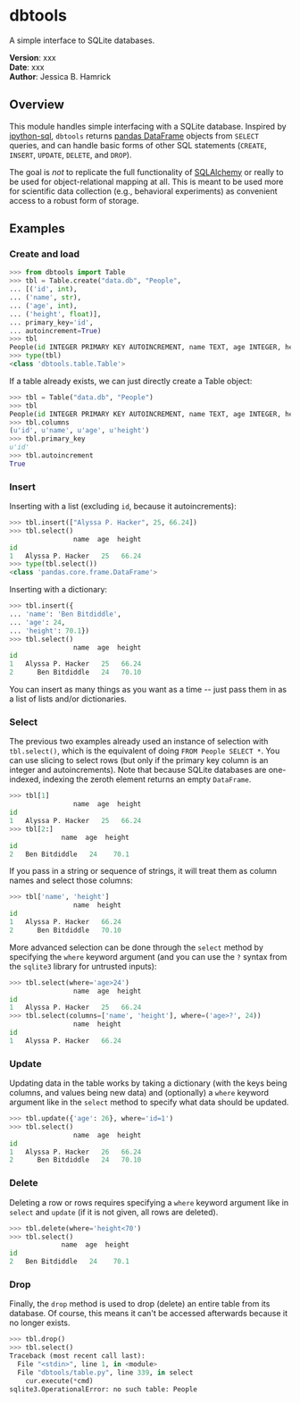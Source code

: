 # dbtools
A simple interface to SQLite databases.

**Version**: xxx  
**Date**: xxx  
**Author**: Jessica B. Hamrick  

## Overview

This module handles simple interfacing with a SQLite database.
Inspired by [ipython-sql](https://pypi.python.org/pypi/ipython-sql),
`dbtools` returns
[pandas DataFrame](http://pandas.pydata.org/pandas-docs/stable/dsintro.html#dataframe)
objects from `SELECT` queries, and can handle basic forms of other SQL
statements (`CREATE`, `INSERT`, `UPDATE`, `DELETE`, and `DROP`).

The goal is *not* to replicate the full functionality of
[SQLAlchemy](http://www.sqlalchemy.org/) or really to be used for
object-relational mapping at all. This is meant to be used more for
scientific data collection (e.g., behavioral experiments) as
convenient access to a robust form of storage.

## Examples

### Create and load

```python
>>> from dbtools import Table
>>> tbl = Table.create("data.db", "People",
... [('id', int),
... ('name', str),
... ('age', int),
... ('height', float)],
... primary_key='id',
... autoincrement=True)
>>> tbl
People(id INTEGER PRIMARY KEY AUTOINCREMENT, name TEXT, age INTEGER, height REAL)
>>> type(tbl)
<class 'dbtools.table.Table'>
```

If a table already exists, we can just directly create a Table object:

```python
>>> tbl = Table("data.db", "People")
>>> tbl
People(id INTEGER PRIMARY KEY AUTOINCREMENT, name TEXT, age INTEGER, height REAL)
>>> tbl.columns
(u'id', u'name', u'age', u'height')
>>> tbl.primary_key
u'id'
>>> tbl.autoincrement
True
```

### Insert

Inserting with a list (excluding `id`, because it autoincrements):

```python
>>> tbl.insert(["Alyssa P. Hacker", 25, 66.24])
>>> tbl.select()
                name  age  height
id
1   Alyssa P. Hacker   25   66.24
>>> type(tbl.select())
<class 'pandas.core.frame.DataFrame'>
```

Inserting with a dictionary:

```python
>>> tbl.insert({
... 'name': 'Ben Bitdiddle',
... 'age': 24,
... 'height': 70.1})
>>> tbl.select()
                name  age  height
id
1   Alyssa P. Hacker   25   66.24
2      Ben Bitdiddle   24   70.10
```

You can insert as many things as you want as a time -- just pass them
in as a list of lists and/or dictionaries.

### Select

The previous two examples already used an instance of selection with
`tbl.select()`, which is the equivalent of doing `FROM People SELECT
*`. You can use slicing to select rows (but only if the primary key
column is an integer and autoincrements). Note that because SQLite
databases are one-indexed, indexing the zeroth element returns an
empty `DataFrame`.

```python
>>> tbl[1]
                name  age  height
id
1   Alyssa P. Hacker   25   66.24
>>> tbl[2:]
             name  age  height
id
2   Ben Bitdiddle   24    70.1
```

If you pass in a string or sequence of strings, it will treat them as
column names and select those columns:

```python
>>> tbl['name', 'height']
                name  height
id
1   Alyssa P. Hacker   66.24
2      Ben Bitdiddle   70.10
```

More advanced selection can be done through the `select` method by
specifying the `where` keyword argument (and you can use the `?`
syntax from the `sqlite3` library for untrusted inputs):

```python
>>> tbl.select(where='age>24')
                name  age  height
id
1   Alyssa P. Hacker   25   66.24
>>> tbl.select(columns=['name', 'height'], where=('age>?', 24))
                name  height
id
1   Alyssa P. Hacker   66.24
```

### Update

Updating data in the table works by taking a dictionary (with the keys
being columns, and values being new data) and (optionally) a `where`
keyword argument like in the `select` method to specify what data
should be updated.

```python
>>> tbl.update({'age': 26}, where='id=1')
>>> tbl.select()
                name  age  height
id
1   Alyssa P. Hacker   26   66.24
2      Ben Bitdiddle   24   70.10
```

### Delete

Deleting a row or rows requires specifying a `where` keyword argument
like in `select` and `update` (if it is not given, all rows are
deleted).

```python
>>> tbl.delete(where='height<70')
>>> tbl.select()
             name  age  height
id
2   Ben Bitdiddle   24    70.1
```

### Drop

Finally, the `drop` method is used to drop (delete) an entire table
from its database. Of course, this means it can't be accessed
afterwards because it no longer exists.

```python
>>> tbl.drop()
>>> tbl.select()
Traceback (most recent call last):
  File "<stdin>", line 1, in <module>
  File "dbtools/table.py", line 339, in select
    cur.execute(*cmd)
sqlite3.OperationalError: no such table: People
```
